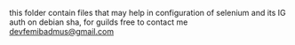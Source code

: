 this folder contain files that may help in configuration of selenium and its IG auth on debian sha, for guilds free to contact me devfemibadmus@gmail.com